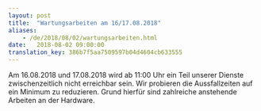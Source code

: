 ```yaml
---
layout: post
title:  "Wartungsarbeiten am 16/17.08.2018"
aliases:
    - /de/2018/08/02/wartungsarbeiten.html
date:   2018-08-02 09:00:00
translation_key: 386b7f5aa7509597b04d4604cb633555
---
```

Am 16.08.2018 und 17.08.2018 wird ab 11:00 Uhr ein Teil unserer Dienste 
zwischenzeitlich nicht erreichbar sein. Wir probieren die Aussfallzeiten auf
ein Minimum zu reduzieren. Grund hierfür sind zahlreiche anstehende
Arbeiten an der Hardware.




